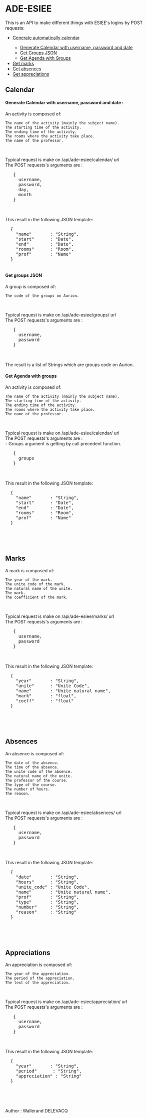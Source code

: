 <h1>ADE-ESIEE</h1>

<p>
  This is an API to make different things with ESIEE's logins by POST requests:<br>
  <ul>
    <li><a href="#calendar">Generate automatically calendar</a></li>
        <ul>
            <li><a href="#calendar">Generate Calendar with username, password and date</a></li>
            <li><a href="#groups">Get Groups JSON</a></li>
            <li><a href="#agenda">Get Agenda with Groups</a></li>
        </ul>
    <li><a href="#marks">Get marks</a></li>
    <li><a href="#absences">Get absences</a></li>
    <li><a href="#appreciations">Get appreciations</a></li>
  </ul>
</p>

<h2 id="calendar">Calendar</h2>
<h4>Generate Calendar with username, password and date :</h4>
<p>
An activity is composed of:<br>

    The name of the activity (mainly the subject name).
    The starting time of the activity.
    The ending time of the activity.
    The rooms where the activity take place.
    The name of the professor.
</p>
<br>
<p>
  Typical request is make on /api/ade-esiee/calendar/ url
  <br>
  The POST requests's arguments are :
  <br>
  <pre>
   {
     username,
     password,
     day,
     month
   }
   </pre>
  <br>
  This result in the following JSON template:
  <pre>
  {
    "name"       : "String",
    "start"      : "Date",
    "end"        : "Date",
    "rooms"      : "Room",
    "prof"       : "Name"
  }
  </pre>
</p>
<h4 id="groups">Get groups JSON</h4>
<p>
A group is composed of:<br>

    The code of the groups on Aurion.
</p>
<br>
<p>
  Typical request is make on /api/ade-esiee/groups/ url
  <br>
  The POST requests's arguments are :
  <br>
  <pre>
   {
     username,
     password
   }
   </pre>
  <br>
  The result is a list of Strings which are groups code on Aurion.
</p>
<h4 id="agenda">Get Agenda with groups</h4>
<p>
An activity is composed of:<br>

    The name of the activity (mainly the subject name).
    The starting time of the activity.
    The ending time of the activity.
    The rooms where the activity take place.
    The name of the professor.
</p>
<br>
<p>
  Typical request is make on /api/ade-esiee/calendar/ url
  <br>
  The POST requests's arguments are :
  <br>
  - Groups argument is getting by call precedent function. 
  <pre>
   {
     groups
   }
   </pre>
  <br>
  This result in the following JSON template:
  <pre>
  {
    "name"       : "String",
    "start"      : "Date",
    "end"        : "Date",
    "rooms"      : "Room",
    "prof"       : "Name"
  }
  </pre>
</p>
<br>
<br>
<h2 id="marks">Marks</h2>
<p>
A mark is composed of:<br>

    The year of the mark.
    The unite code of the mark.
    The natural name of the unite.
    The mark.
    The coefficient of the mark.
</p>
<br>
<p>
  Typical request is make on /api/ade-esiee/marks/ url
  <br>
  The POST requests's arguments are :
  <br>
  <pre>
   {
     username,
     password
   }
   </pre>
  <br>
  This result in the following JSON template:
  <pre>
  {
    "year"       : "String",
    "unite"      : "Unite Code",
    "name"       : "Unite natural name",
    "mark"       : "float",
    "coeff"      : "float"
  }
  </pre>
</p>
<br>
<br>
<h2 id="absences">Absences</h2>
<p>
An absence is composed of:<br>

    The date of the absence.
    The time of the absence.
    The unite code of the absence.
    The natural name of the unite.
    The professor of the course.
    The type of the course.
    The number of hours.
    The reason.
</p>
<br>
<p>
  Typical request is make on /api/ade-esiee/absences/ url
  <br>
  The POST requests's arguments are :
  <br>
  <pre>
   {
     username,
     password
   }
   </pre>
  <br>
  This result in the following JSON template:
  <pre>
  {
    "date"       : "String",
    "hours"      : "String",
    "unite_code" : "Unite Code",
    "name"       : "Unite natural name",
    "prof"       : "String",
    "type"       : "String",
    "number"     : "String",
    "reason"     : "String"
  }
  </pre>
</p>
<br>
<br>
<h2 id="appreciations">Appreciations</h2>
<p>
An appreciation is composed of:<br>

    The year of the appreciation.
    The period of the appreciation.
    The text of the appreciation.
</p>
<br>
<p>
  Typical request is make on /api/ade-esiee/appreciation/ url
  <br>
  The POST requests's arguments are :
  <br>
  <pre>
   {
     username,
     password
   }
   </pre>
  <br>
  This result in the following JSON template:
  <pre>
  {
    "year"       : "String",
    "period"      : "String",
    "appreciation" : "String"
  }
  </pre>
</p>
<br>
<br>
<p>
  Author : Wallerand DELEVACQ
</p>
